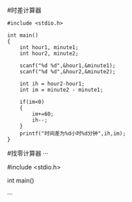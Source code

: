 #时差计算器
```
#include <stdio.h>

int main()
{
    int hour1, minute1;
    int hour2, minute2;
    
    scanf("%d %d",&hour1,&minute1);
    scanf("%d %d",&hour2,&minute2);
    
    int ih = hour2-hour1;
    int im = minute2 - minute1;
    
    if(im<0)
    {
        im+=60;
        ih--;
    }
    printf("时间差为%d小时%d分钟",ih,im);
}
```

#找零计算器
···

#include <stdio.h>

int main()

···
